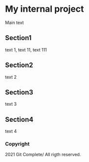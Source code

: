 # My internal project
Main text
## Section1
text 1, text 11, text 111
## Section2
text 2
## Section3
text 3
## Section4
text 4
### Copyright

2021 Git Complete/ All rigth reserved.
